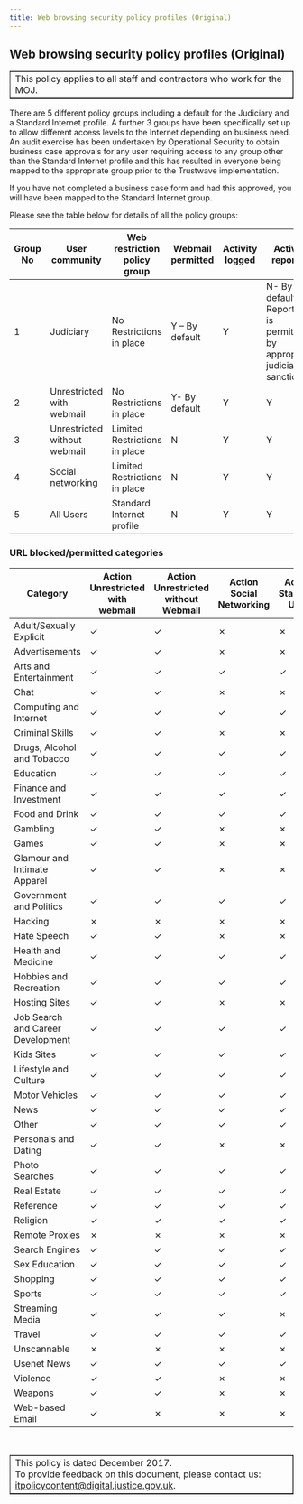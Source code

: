 ```yaml
---
title: Web browsing security policy profiles (Original)
---
```


## Web browsing security policy profiles (Original)

<table border='1'>
<tr valign='top'>
<td>This policy applies to all staff and contractors who work for the MOJ.</td>
</tr>
</table>

There are 5 different policy groups including a default for the Judiciary and a Standard Internet profile. A further 3 groups have been specifically set up to allow different access levels to the Internet depending on business need. An audit exercise has been undertaken by Operational Security to obtain business case approvals for any user requiring access to any group other than the Standard Internet profile and this has resulted in everyone being mapped to the appropriate group prior to the Trustwave implementation.

If you have not completed a business case form and had this approved, you will have been mapped to the Standard Internet group.

Please see the table below for details of all the policy groups:

| Group No | User community | Web restriction policy group | Webmail permitted | Activity logged | Activity reported |
|---|---|---|---|---|---|
| 1 | Judiciary | No Restrictions in place | Y – By default | Y | N- By default Reporting is permitted by appropriate judicial sanction |
| 2 | Unrestricted with webmail | No Restrictions in place | Y- By default | Y | Y |
| 3 | Unrestricted without webmail  | Limited Restrictions in place | N | Y | Y |
| 4 | Social networking | Limited Restrictions in place | N | Y | Y |
| 5 | All Users | Standard Internet profile | N | Y | Y |

### URL blocked/permitted categories

| Category | Action Unrestricted with webmail | Action Unrestricted without Webmail | Action Social Networking | Action Standard User | Action Judicial User |
|---|---|---|---|---|---|
| Adult/Sexually Explicit | &check; | &check; | &cross; | &cross; | &check; |
| Advertisements | &check; | &check; | &cross; | &cross; | &check; |
| Arts and Entertainment | &check; | &check; | &check; | &check; | &check; |
| Chat | &check; | &check; | &cross; | &cross; | &check; |
| Computing and Internet | &check; | &check; | &check; | &check; | &check; |
| Criminal Skills | &check; | &check; | &cross; | &cross; | &check; |
| Drugs, Alcohol and Tobacco | &check; | &check; | &check; | &check; | &check; |
| Education | &check; | &check; | &check; | &check; | &check; |
| Finance and Investment | &check; | &check; | &check; | &check; | &check; |
| Food and Drink | &check; | &check; | &check; | &check; | &check; |
| Gambling | &check; | &check; | &cross; | &cross; | &check; |
| Games | &check; | &check; | &cross; | &cross; | &check; |
| Glamour and Intimate Apparel | &check; | &check; | &cross; | &cross; | &check; |
| Government and Politics | &check; | &check; | &check; | &check; | &check; |
| Hacking | &cross; | &cross; | &cross; | &cross; | &check; |
| Hate Speech | &check; | &check; | &cross; | &cross; | &check; |
| Health and Medicine | &check; | &check; | &check; | &check; | &check; |
| Hobbies and Recreation | &check; | &check; | &check; | &check; | &check; |
| Hosting Sites | &check; | &check; | &cross; | &cross; | &check; |
| Job Search and Career Development | &check; | &check; | &check; | &check; | &check; |
| Kids Sites | &check; | &check; | &check; | &check; | &check; |
| Lifestyle and Culture | &check; | &check; | &check; | &check; | &check; |
| Motor Vehicles | &check; | &check; | &check; | &check; | &check; |
| News  | &check; | &check; | &check; | &check; | &check; |
| Other | &check; | &check; | &check; | &check; | &check; |
| Personals and Dating | &check; | &check; | &cross; | &cross; | &check; |
| Photo Searches | &check; | &check; | &check; | &check; | &check; |
| Real Estate | &check; | &check; | &check; | &check; | &check; |
| Reference | &check; | &check; | &check; | &check; | &check; |
| Religion | &check; | &check; | &check; | &check; | &check; |
| Remote Proxies | &cross; | &cross; | &cross; | &cross; | &cross; |
| Search Engines | &check; | &check; | &check; | &check; | &check; |
| Sex Education | &check; | &check; | &check; | &check; | &check; |
| Shopping | &check; | &check; | &check; | &check; | &check; |
| Sports | &check; | &check; | &check; | &check; | &check; |
| Streaming Media | &check; | &check; | &check; | &cross; | &check; |
| Travel | &check; | &check; | &check; | &check; | &check; |
| Unscannable | &cross; | &cross; | &cross; | &cross; | &cross; |
| Usenet News | &check; | &check; | &check; | &check; | &check; |
| Violence | &check; | &check; | &cross; | &cross; | &check; |
| Weapons | &check; | &check; | &cross; | &cross; | &check; |
| Web-based Email | &check; | &cross; | &cross; | &cross; | &check; |

<p>&nbsp;</p>

<table border='1'>
<tr valign='top'>
<td>This policy is dated December 2017.<br/>
To provide feedback on this document, please contact us: <a href="mailto:itpolicycontent@digital.justice.gov.uk?subject=web-browsing-security-policy-profiles">itpolicycontent@digital.justice.gov.uk</a>.</td>
</tr>
</table>
